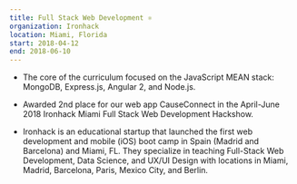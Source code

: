```yaml
---
title: Full Stack Web Development ⚛️
organization: Ironhack
location: Miami, Florida
start: 2018-04-12
end: 2018-06-10
---
```


* The core of the curriculum focused on the JavaScript MEAN stack: MongoDB, Express.js, Angular 2, and Node.js.

* Awarded 2nd place for our web app CauseConnect in the April-June 2018 Ironhack Miami Full Stack Web Development Hackshow.

* Ironhack is an educational startup that launched the first web development and mobile (iOS) boot camp in Spain (Madrid and Barcelona) and Miami, FL. They specialize in teaching Full-Stack Web Development, Data Science, and UX/UI Design with locations in Miami, Madrid, Barcelona, Paris, Mexico City, and Berlin.